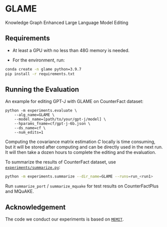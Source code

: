 # GLAME

Knowledge Graph Enhanced Large Language Model Editing

## Requirements

- At least a GPU with no less than 48G memory is needed.

- For the environment, run:

```bash
conda create -n glame python=3.9.7
pip install -r requirements.txt
```

## Running the Evaluation

An example for editing GPT-J with GLAME on CounterFact dataset:
```shell
python -m experiments.evaluate \
    --alg_name=GLAME \
    --model_name=[path/to/your/gpt-j/model] \
    --hparams_fname=cf/gpt-j-6b.json \
    --ds_name=cf \
    --num_edits=1
```
Computing the covariance matrix estimation $C$ locally is time consuming, but it will be stored after computing and can be directly used in the next run. It will then take a dozen hours to complete the editing and the evaluation.

To summarize the results of CounterFact dataset, use [`experiments/summarize.py`](experiments/summarize.py):

```bash
python -m experiments.summarize --dir_name=GLAME --runs=run_<run1>
```

Run `summarize_port` / `summarize_mquake` for test results on CounterFactPlus and MQuAKE.

## Acknowledgement

The code we conduct our experiments is based on [`MEMIT`](https://github.com/kmeng01/memit.git).

